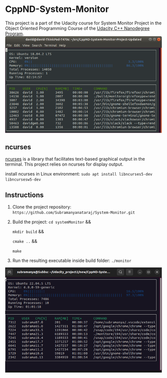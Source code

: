 # CppND-System-Monitor

This project is a part of the Udacity course for System Monitor Project in the Object Oriented Programming Course of the [Udacity C++ Nanodegree Program](https://www.udacity.com/course/c-plus-plus-nanodegree--nd213). 
![System Monitor](images/monitor.png)

## ncurses
[ncurses](https://www.gnu.org/software/ncurses/) is a library that facilitates text-based graphical output in the terminal. This project relies on ncurses for display output.

install ncurses in Linux environment: `sudo apt install libncurses5-dev libncursesw5-dev`

## Instructions

1. Clone the project repository: `https://github.com/Subramanyanataraj/System-Monitor.git`

2. Build the project: 
    `cd systemMonitor` &&

    `mkdir build` && 

    `cmake ..` && 

    `make`

3. Run the resulting executable inside build folder: `./monitor`

![Starting System Monitor](images/monitor_final.png)

